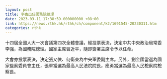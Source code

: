 ```yaml
---
layout: post
title: 李強出任國務院總理
date: 2023-03-11 17:38:59.000000000 +08:00
link: https://news.rthk.hk/rthk/ch/component/k2/1691545-20230311.htm
categories: rthk
---
```


十四屆全國人大一次會議第四次全體會議，經投票表決，決定中共中央政治局常委李強，為國務院總理。國家主席習近平，隨即簽署主席令予以任命。

大會亦投票表決，決定張又俠、何衛東為中央軍委副主席。另外，劉金國當選為國家監察委員會主任，張軍當選為最高人民法院院長，應勇當選為最高人民檢察院檢察長。
